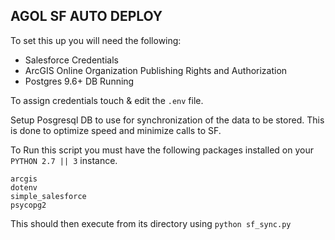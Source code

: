 ## AGOL SF AUTO DEPLOY

To set this up you will need the following:
- Salesforce Credentials
- ArcGIS Online Organization Publishing Rights and Authorization
- Postgres 9.6+ DB Running

To assign credentials touch & edit the `.env` file.

Setup Posgresql DB to use for synchronization of the data to be stored. This is done to optimize speed and minimize calls to SF.

To Run this script you must have the following packages installed on your `PYTHON 2.7 || 3` instance.

```
arcgis
dotenv
simple_salesforce
psycopg2
```

This should then execute from its directory using `python sf_sync.py`
